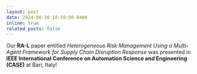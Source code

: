 ```yaml
---
layout: post
date: 2024-08-30 18:59:00-0400
inline: true
related_posts: false
---
```


Our **RA-L** paper entitled *Heterogeneous Risk Management Using a Multi-Agent Framework for Supply Chain Disruption Response* was presented in **IEEE International Conference on Automation Science and Engineering (CASE)** at Bari, Italy!
